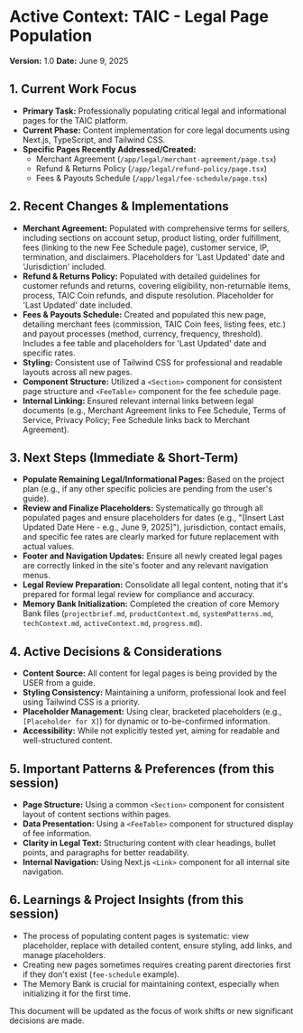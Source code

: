 # Active Context: TAIC - Legal Page Population

**Version:** 1.0
**Date:** June 9, 2025

## 1. Current Work Focus

*   **Primary Task:** Professionally populating critical legal and informational pages for the TAIC platform.
*   **Current Phase:** Content implementation for core legal documents using Next.js, TypeScript, and Tailwind CSS.
*   **Specific Pages Recently Addressed/Created:**
    *   Merchant Agreement (`/app/legal/merchant-agreement/page.tsx`)
    *   Refund & Returns Policy (`/app/legal/refund-policy/page.tsx`)
    *   Fees & Payouts Schedule (`/app/legal/fee-schedule/page.tsx`)

## 2. Recent Changes & Implementations

*   **Merchant Agreement:** Populated with comprehensive terms for sellers, including sections on account setup, product listing, order fulfillment, fees (linking to the new Fee Schedule page), customer service, IP, termination, and disclaimers. Placeholders for 'Last Updated' date and 'Jurisdiction' included.
*   **Refund & Returns Policy:** Populated with detailed guidelines for customer refunds and returns, covering eligibility, non-returnable items, process, TAIC Coin refunds, and dispute resolution. Placeholder for 'Last Updated' date included.
*   **Fees & Payouts Schedule:** Created and populated this new page, detailing merchant fees (commission, TAIC Coin fees, listing fees, etc.) and payout processes (method, currency, frequency, threshold). Includes a fee table and placeholders for 'Last Updated' date and specific rates.
*   **Styling:** Consistent use of Tailwind CSS for professional and readable layouts across all new pages.
*   **Component Structure:** Utilized a `<Section>` component for consistent page structure and `<FeeTable>` component for the fee schedule page.
*   **Internal Linking:** Ensured relevant internal links between legal documents (e.g., Merchant Agreement links to Fee Schedule, Terms of Service, Privacy Policy; Fee Schedule links back to Merchant Agreement).

## 3. Next Steps (Immediate & Short-Term)

*   **Populate Remaining Legal/Informational Pages:** Based on the project plan (e.g., if any other specific policies are pending from the user's guide).
*   **Review and Finalize Placeholders:** Systematically go through all populated pages and ensure placeholders for dates (e.g., "[Insert Last Updated Date Here - e.g., June 9, 2025]"), jurisdiction, contact emails, and specific fee rates are clearly marked for future replacement with actual values.
*   **Footer and Navigation Updates:** Ensure all newly created legal pages are correctly linked in the site's footer and any relevant navigation menus.
*   **Legal Review Preparation:** Consolidate all legal content, noting that it's prepared for formal legal review for compliance and accuracy.
*   **Memory Bank Initialization:** Completed the creation of core Memory Bank files (`projectbrief.md`, `productContext.md`, `systemPatterns.md`, `techContext.md`, `activeContext.md`, `progress.md`).

## 4. Active Decisions & Considerations

*   **Content Source:** All content for legal pages is being provided by the USER from a guide.
*   **Styling Consistency:** Maintaining a uniform, professional look and feel using Tailwind CSS is a priority.
*   **Placeholder Management:** Using clear, bracketed placeholders (e.g., `[Placeholder for X]`) for dynamic or to-be-confirmed information.
*   **Accessibility:** While not explicitly tested yet, aiming for readable and well-structured content.

## 5. Important Patterns & Preferences (from this session)

*   **Page Structure:** Using a common `<Section>` component for consistent layout of content sections within pages.
*   **Data Presentation:** Using a `<FeeTable>` component for structured display of fee information.
*   **Clarity in Legal Text:** Structuring content with clear headings, bullet points, and paragraphs for better readability.
*   **Internal Navigation:** Using Next.js `<Link>` component for all internal site navigation.

## 6. Learnings & Project Insights (from this session)

*   The process of populating content pages is systematic: view placeholder, replace with detailed content, ensure styling, add links, and manage placeholders.
*   Creating new pages sometimes requires creating parent directories first if they don't exist (`fee-schedule` example).
*   The Memory Bank is crucial for maintaining context, especially when initializing it for the first time.

This document will be updated as the focus of work shifts or new significant decisions are made.
